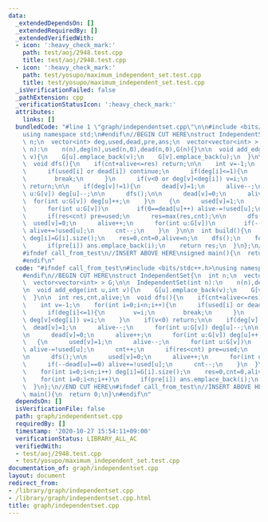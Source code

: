 ```yaml
---
data:
  _extendedDependsOn: []
  _extendedRequiredBy: []
  _extendedVerifiedWith:
  - icon: ':heavy_check_mark:'
    path: test/aoj/2948.test.cpp
    title: test/aoj/2948.test.cpp
  - icon: ':heavy_check_mark:'
    path: test/yosupo/maximum_independent_set.test.cpp
    title: test/yosupo/maximum_independent_set.test.cpp
  _isVerificationFailed: false
  _pathExtension: cpp
  _verificationStatusIcon: ':heavy_check_mark:'
  attributes:
    links: []
  bundledCode: "#line 1 \"graph/independentset.cpp\"\n\n#include <bits/stdc++.h>\n\
    using namespace std;\n#endif\n//BEGIN CUT HERE\nstruct IndependentSet{\n  int\
    \ n;\n  vector<int> deg,used,dead,pre,ans;\n  vector<vector<int> > G;\n\n  IndependentSet(int\
    \ n):\n    n(n),deg(n),used(n,0),dead(n,0),G(n){}\n\n  void add_edge(int u,int\
    \ v){\n    G[u].emplace_back(v);\n    G[v].emplace_back(u);\n  }\n\n  int res,cnt,alive;\n\
    \  void dfs(){\n    if(cnt+alive<=res) return;\n\n    int v=-1;\n    for(int i=0;i<n;i++){\n\
    \      if(used[i] or dead[i]) continue;\n      if(deg[i]<=1){\n        v=i;\n\
    \        break;\n      }\n      if(v<0 or deg[v]<deg[i]) v=i;\n    }\n    if(v<0)\
    \ return;\n\n    if(deg[v]!=1){\n      dead[v]=1;\n      alive--;\n      for(int\
    \ u:G[v]) deg[u]--;\n\n      dfs();\n\n      dead[v]=0;\n      alive++;\n    \
    \  for(int u:G[v]) deg[u]++;\n    }\n    {\n      used[v]=1;\n      alive--;\n\
    \      for(int u:G[v])\n        if(0==dead[u]++) alive-=!used[u];\n      cnt++;\n\
    \      if(res<cnt) pre=used;\n      res=max(res,cnt);\n\n      dfs();\n\n    \
    \  used[v]=0;\n      alive++;\n      for(int u:G[v])\n        if(--dead[u]==0)\
    \ alive+=!used[u];\n      cnt--;\n    }\n  }\n\n  int build(){\n    for(int i=0;i<n;i++)\
    \ deg[i]=G[i].size();\n    res=0,cnt=0,alive=n;\n    dfs();\n    for(int i=0;i<n;i++)\n\
    \      if(pre[i]) ans.emplace_back(i);\n    return res;\n  }\n};\n//END CUT HERE\n\
    #ifndef call_from_test\n//INSERT ABOVE HERE\nsigned main(){\n  return 0;\n}\n\
    #endif\n"
  code: "#ifndef call_from_test\n#include <bits/stdc++.h>\nusing namespace std;\n\
    #endif\n//BEGIN CUT HERE\nstruct IndependentSet{\n  int n;\n  vector<int> deg,used,dead,pre,ans;\n\
    \  vector<vector<int> > G;\n\n  IndependentSet(int n):\n    n(n),deg(n),used(n,0),dead(n,0),G(n){}\n\
    \n  void add_edge(int u,int v){\n    G[u].emplace_back(v);\n    G[v].emplace_back(u);\n\
    \  }\n\n  int res,cnt,alive;\n  void dfs(){\n    if(cnt+alive<=res) return;\n\n\
    \    int v=-1;\n    for(int i=0;i<n;i++){\n      if(used[i] or dead[i]) continue;\n\
    \      if(deg[i]<=1){\n        v=i;\n        break;\n      }\n      if(v<0 or\
    \ deg[v]<deg[i]) v=i;\n    }\n    if(v<0) return;\n\n    if(deg[v]!=1){\n    \
    \  dead[v]=1;\n      alive--;\n      for(int u:G[v]) deg[u]--;\n\n      dfs();\n\
    \n      dead[v]=0;\n      alive++;\n      for(int u:G[v]) deg[u]++;\n    }\n \
    \   {\n      used[v]=1;\n      alive--;\n      for(int u:G[v])\n        if(0==dead[u]++)\
    \ alive-=!used[u];\n      cnt++;\n      if(res<cnt) pre=used;\n      res=max(res,cnt);\n\
    \n      dfs();\n\n      used[v]=0;\n      alive++;\n      for(int u:G[v])\n  \
    \      if(--dead[u]==0) alive+=!used[u];\n      cnt--;\n    }\n  }\n\n  int build(){\n\
    \    for(int i=0;i<n;i++) deg[i]=G[i].size();\n    res=0,cnt=0,alive=n;\n    dfs();\n\
    \    for(int i=0;i<n;i++)\n      if(pre[i]) ans.emplace_back(i);\n    return res;\n\
    \  }\n};\n//END CUT HERE\n#ifndef call_from_test\n//INSERT ABOVE HERE\nsigned\
    \ main(){\n  return 0;\n}\n#endif\n"
  dependsOn: []
  isVerificationFile: false
  path: graph/independentset.cpp
  requiredBy: []
  timestamp: '2020-10-27 15:54:11+09:00'
  verificationStatus: LIBRARY_ALL_AC
  verifiedWith:
  - test/aoj/2948.test.cpp
  - test/yosupo/maximum_independent_set.test.cpp
documentation_of: graph/independentset.cpp
layout: document
redirect_from:
- /library/graph/independentset.cpp
- /library/graph/independentset.cpp.html
title: graph/independentset.cpp
---
```

